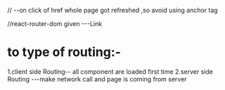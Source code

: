 
//<a href ='/about'></a> 
--on click of href whole page got refreshed ,so avoid using anchor tag

//react-router-dom given ---Link 

# to type of routing:-

1.client side Routing-- all component are loaded first time
2.server side Routing ---make network call and page is coming from server